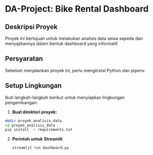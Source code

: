 # DA-Project: Bike Rental Dashboard

## Deskripsi Proyek
Proyek ini bertujuan untuk melakukan analisis data sewa sepeda dan menyajikannya dalam bentuk dashboard yang informatif. 

## Persyaratan
Sebelum menjalankan proyek ini, perlu menginstal Python dan pipenv.

## Setup Lingkungan
Ikuti langkah-langkah berikut untuk menyiapkan lingkungan pengembangan:

 1. **Buat direktori proyek:**
   ```bash
   mkdir proyek_analisis_data
   cd proyek_analisis_data
   pip install -r requirements.txt
```

2. **Perintah untuk Streamlit**
   ```bash
   streamlit run dashboard.py
  ``` 

